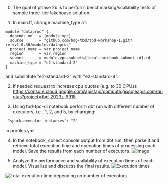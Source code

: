 0. The goal of phase 2b is to perform benchmarking/scalability tests of sample three-tier lakehouse solution.

1. In main.tf, change machine_type at:

```
module "dataproc" {
  depends_on   = [module.vpc]
  source       = "github.com/bdg-tbd/tbd-workshop-1.git?ref=v1.0.36/modules/dataproc"
  project_name = var.project_name
  region       = var.region
  subnet       = module.vpc.subnets[local.notebook_subnet_id].id
  machine_type = "e2-standard-2"
}
```

and subsititute "e2-standard-2" with "e2-standard-4".

2. If needed request to increase cpu quotas (e.g. to 30 CPUs): 
https://console.cloud.google.com/apis/api/compute.googleapis.com/quotas?project=tbd-2023z-9918

3. Using tbd-tpc-di notebook perform dbt run with different number of executors, i.e., 1, 2, and 5, by changing:
```
 "spark.executor.instances": "2"
```

in profiles.yml.

4. In the notebook, collect console output from dbt run, then parse it and retrieve total execution time and execution times of processing each model. Save the results from each number of executors. 
![image](https://github.com/matikurcze00/tbd-workshop-1/assets/88709044/b0d2da95-d6f9-4269-b46c-4b0317e1a237)

5. Analyze the performance and scalability of execution times of each model. Visualize and discucss the final results.
![Execution times](https://github.com/matikurcze00/tbd-workshop-1/assets/88709044/a3665077-23a1-42e9-a212-2f228fbd4107)

![Total execution time depending on number of executors](https://github.com/matikurcze00/tbd-workshop-1/assets/88709044/8166271a-0768-4532-aec0-6334e0651cfd)
